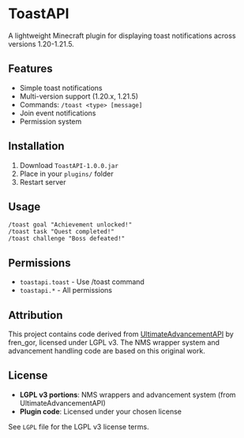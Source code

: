 # ToastAPI

A lightweight Minecraft plugin for displaying toast notifications across versions 1.20-1.21.5.

## Features
- Simple toast notifications
- Multi-version support (1.20.x, 1.21.5)
- Commands: `/toast <type> [message]`
- Join event notifications
- Permission system

## Installation
1. Download `ToastAPI-1.0.0.jar`
2. Place in your `plugins/` folder
3. Restart server

## Usage
```
/toast goal "Achievement unlocked!"
/toast task "Quest completed!"
/toast challenge "Boss defeated!"
```

## Permissions
- `toastapi.toast` - Use /toast command
- `toastapi.*` - All permissions

## Attribution
This project contains code derived from [UltimateAdvancementAPI](https://github.com/frengor/UltimateAdvancementAPI) by fren_gor, licensed under LGPL v3. The NMS wrapper system and advancement handling code are based on this original work.

## License
- **LGPL v3 portions**: NMS wrappers and advancement system (from UltimateAdvancementAPI)
- **Plugin code**: Licensed under your chosen license

See `LGPL` file for the LGPL v3 license terms.
